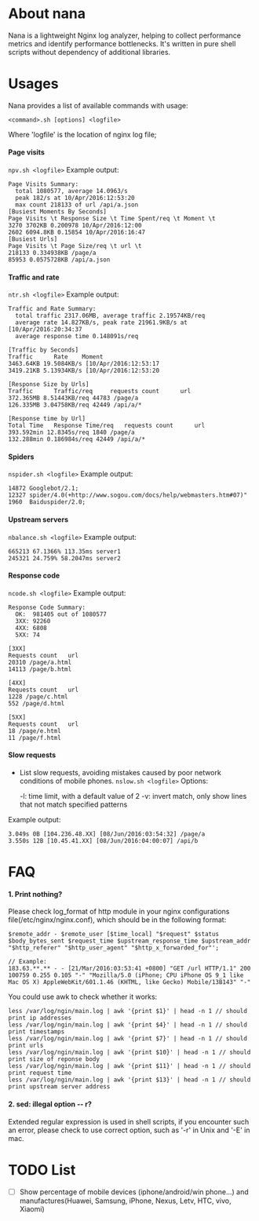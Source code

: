 # About nana
Nana is a lightweight Nginx log analyzer, helping to collect performance metrics and identify performance bottlenecks. It's written in pure shell scripts without dependency of additional libraries.

# Usages
Nana provides a list of available commands with usage:

    <command>.sh [options] <logfile>

Where 'logfile' is the location of nginx log file;

#### Page visits
`npv.sh <logfile>`
Example output:

    Page Visits Summary:
      total 1080577, average 14.0963/s
      peak 182/s at 10/Apr/2016:12:53:20
      max count 218133 of url /api/a.json
    [Busiest Moments By Seconds]
    Page Visits \t Response Size \t Time Spent/req \t Moment \t
    3270 3702KB 0.200978 10/Apr/2016:12:00
    2602 6094.8KB 0.15854 10/Apr/2016:16:47
    [Busiest Urls]
    Page Visits \t Page Size/req \t url \t
    218133 0.334938KB /page/a
    85953 0.0575728KB /api/a.json

#### Traffic and rate
`ntr.sh <logfile>`
Example output:

    Traffic and Rate Summary:
      total traffic 2317.06MB, average traffic 2.19574KB/req
      average rate 14.827KB/s, peak rate 21961.9KB/s at [10/Apr/2016:20:34:37
      average response time 0.148091s/req

    [Traffic by Seconds]
    Traffic      Rate    Moment
    3463.64KB 19.5084KB/s [10/Apr/2016:12:53:17
    3419.21KB 5.13934KB/s [10/Apr/2016:12:53:20

    [Response Size by Urls]
    Traffic      Traffic/req     requests count      url
    372.365MB 8.51443KB/req 44783 /page/a
    126.335MB 3.04758KB/req 42449 /api/a/*

    [Response time by Url]
    Total Time   Response Time/req   requests count      url
    393.592min 12.8345s/req 1840 /page/a
    132.288min 0.186984s/req 42449 /api/a/*

#### Spiders
`nspider.sh <logfile>`
Example output:

    14872 Googlebot/2.1;
    12327 spider/4.0(+http://www.sogou.com/docs/help/webmasters.htm#07)"
    1960  Baiduspider/2.0;

#### Upstream servers
`nbalance.sh <logfile>`
Example output:

    665213 67.1366% 113.35ms server1
    245321 24.759% 58.2047ms server2


#### Response code
`ncode.sh <logfile>`
Example output:

    Response Code Summary:
      OK:  981405 out of 1080577
      3XX: 92260
      4XX: 6808
      5XX: 74

    [3XX]
    Requests count   url
    20310 /page/a.html
    14113 /page/b.html

    [4XX]
    Requests count   url
    1228 /page/c.html
    552 /page/d.html

    [5XX]
    Requests count   url
    18 /page/e.html
    11 /page/f.html

#### Slow requests
- List slow requests, avoiding mistakes caused by poor network conditions of mobile phones.
`nslow.sh <logfile>`
Options:

    -l: time limit, with a default value of 2
    -v: invert match, only show lines that not match specified patterns

Example output: 

    3.049s 0B [104.236.48.XX] [08/Jun/2016:03:54:32] /page/a
    3.550s 12B [10.45.41.XX] [08/Jun/2016:04:00:07] /api/b

# FAQ

#### 1. Print nothing?
Please check log_format of http module in your nginx configurations file(/etc/nginx/nginx.conf), which should be in the following format:

    $remote_addr - $remote_user [$time_local] "$request" $status  $body_bytes_sent $request_time $upstream_response_time $upstream_addr "$http_referer" "$http_user_agent" "$http_x_forwarded_for"';

    // Example: 
    183.63.**.** - - [21/Mar/2016:03:53:41 +0800] "GET /url HTTP/1.1" 200 100759 0.255 0.105 "-" "Mozilla/5.0 (iPhone; CPU iPhone OS 9_1 like Mac OS X) AppleWebKit/601.1.46 (KHTML, like Gecko) Mobile/13B143" "-"

You could use awk to check whether it works:

    less /var/log/ngin/main.log | awk '{print $1}' | head -n 1 // should print ip addresses  
    less /var/log/ngin/main.log | awk '{print $4}' | head -n 1 // should print timestamps  
    less /var/log/ngin/main.log | awk '{print $7}' | head -n 1 // should print urls  
    less /var/log/ngin/main.log | awk '{print $10}' | head -n 1 // should print size of reponse body  
    less /var/log/ngin/main.log | awk '{print $11}' | head -n 1 // should print request time  
    less /var/log/ngin/main.log | awk '{print $13}' | head -n 1 // should print upstream server address

#### 2. sed: illegal option -- r?
Extended regular expression is used in shell scripts, if you encounter such an error, please check to use correct option, such as '-r' in Unix and '-E' in mac.

# TODO List
- [ ] Show percentage of mobile devices (iphone/android/win phone...) and manufactures(Huawei, Samsung, iPhone, Nexus, Letv, HTC, vivo, Xiaomi)
